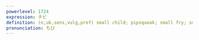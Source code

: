 ```yaml
---
powerlevel: 1724
expression: チビ
definition: (n,uk,sens,vulg,pref) small child; pipsqueak; small fry; small, cute versions of manga, anime, etc. characters, typically with oversized heads; short person; midget; dwarf; small animal; (P)
pronunciation: ちび
---
```

